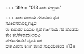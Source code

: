 +++
title = "013 ಸಾಕು ಸಞ್ಜಯ"

+++
ಸಾಕು ಸಂಜಯ ಗಳಹದಿರು ಫಡ   
ನೂಕಿವನನಾರಲ್ಲಿಗಟ್ಟಿದ   
ರಾ ಕುಠಾರರ ಬಯಲ ಗೃಹ ಗರ್ಜನೆಯ ಗರ ಹೊಡೆದು   
ತೇಕಿ ತಲೆಕೆಳಕಾದನೀಯವಿ   
ವೇಕಸಾಗರನೆಲೆ ನೃಪತಿ ಜಗ   
ದೇಕ ವೀರನು ಕರ್ಣ ತಾನಿರೆ ಸಂಧಿಯೇಕೆಂದ    ॥13॥